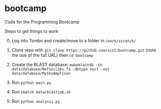 # bootcamp
Code for the Programming Bootcamp

Steps to get things to work

0. Log into Tombo and create/move to a folder in `/work/scratch/`

1. Clone repo with `git clone https://github.com/oist/bootcamp.git` (note the use of the full URL) then `cd bootcamp`

2. Create the BLAST database: `makeblastdb -in data/database/Refsoil16s.fa -dbtype nucl -out data/database/My16sAmplicon`

3. Run `python main.py`

4. Run `sbatch data/blastjob.sh`

5. Run `python analysis.py`

